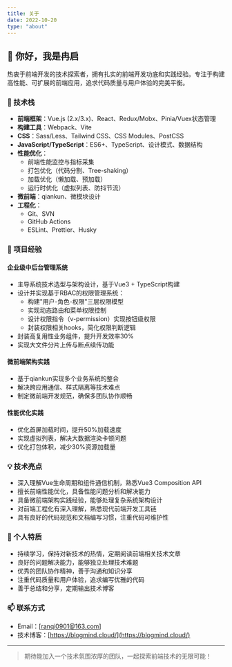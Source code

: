 ```yaml
---
title: 关于
date: 2022-10-20
type: "about"
---
```


## 👋 你好，我是冉启

热衷于前端开发的技术探索者，拥有扎实的前端开发功底和实践经验。专注于构建高性能、可扩展的前端应用，追求代码质量与用户体验的完美平衡。

### 💪 技术栈

- **前端框架**：Vue.js (2.x/3.x)、React、Redux/Mobx、Pinia/Vuex状态管理
- **构建工具**：Webpack、Vite
- **CSS**：Sass/Less、Tailwind CSS、CSS Modules、PostCSS
- **JavaScript/TypeScript**：ES6+、TypeScript、设计模式、数据结构
- **性能优化**：
  - 前端性能监控与指标采集
  - 打包优化（代码分割、Tree-shaking）
  - 加载优化（懒加载、预加载）
  - 运行时优化（虚拟列表、防抖节流）
- **微前端**：qiankun、微模块设计
- **工程化**：
  - Git、SVN
  - GitHub Actions
  - ESLint、Prettier、Husky

### 🚀 项目经验

#### 企业级中后台管理系统
- 主导系统技术选型与架构设计，基于Vue3 + TypeScript构建
- 设计并实现基于RBAC的权限管理系统：
  - 构建"用户-角色-权限"三层权限模型
  - 实现动态路由和菜单权限控制
  - 设计权限指令（v-permission）实现按钮级权限
  - 封装权限相关hooks，简化权限判断逻辑
- 封装高复用性业务组件，提升开发效率30%
- 实现大文件分片上传与断点续传功能

#### 微前端架构实践
- 基于qiankun实现多个业务系统的整合
- 解决跨应用通信、样式隔离等技术难点
- 制定微前端开发规范，确保多团队协作顺畅

#### 性能优化实践
- 优化首屏加载时间，提升50%加载速度
- 实现虚拟列表，解决大数据渲染卡顿问题
- 优化打包体积，减少30%资源加载量

### 💡 技术亮点

- 深入理解Vue生命周期和组件通信机制，熟悉Vue3 Composition API
- 擅长前端性能优化，具备性能问题分析和解决能力
- 具备微前端架构实践经验，能够处理复杂系统架构设计
- 对前端工程化有深入理解，熟悉现代前端开发工具链
- 具有良好的代码规范和文档编写习惯，注重代码可维护性

### 🌱 个人特质

- 持续学习，保持对新技术的热情，定期阅读前端相关技术文章
- 良好的问题解决能力，能够独立处理技术难题
- 优秀的团队协作精神，善于沟通和知识分享
- 注重代码质量和用户体验，追求编写优雅的代码
- 善于总结和分享，定期输出技术博客

### 📫 联系方式

- Email：[ranqi0901@163.com]
- 技术博客：[https://blogmind.cloud/](https://blogmind.cloud/)

---

> 期待能加入一个技术氛围浓厚的团队，一起探索前端技术的无限可能！ 